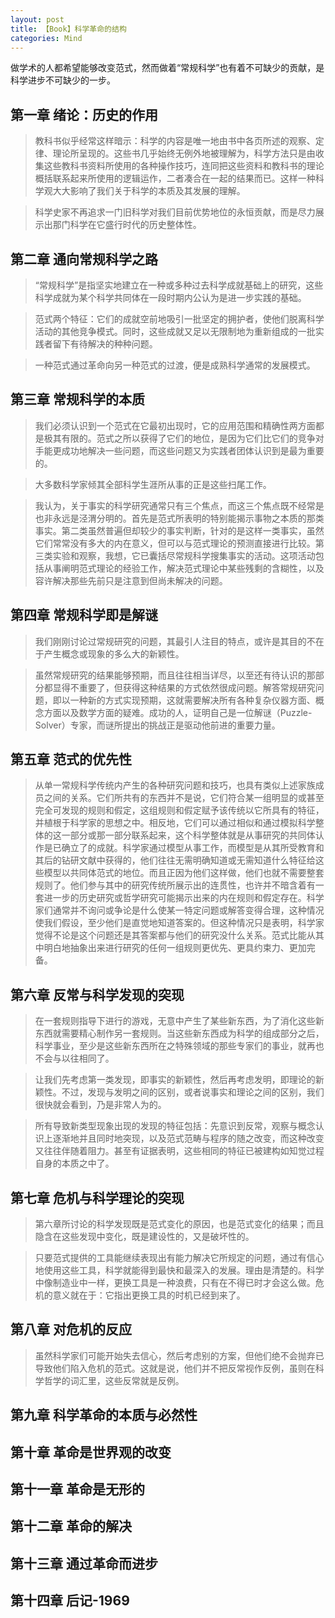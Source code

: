 ```yaml
---
layout: post
title: 【Book】科学革命的结构
categories: Mind
---
```


做学术的人都希望能够改变范式，然而做着“常规科学”也有着不可缺少的贡献，是科学进步不可缺少的一步。

## 第一章 绪论：历史的作用

> 教科书似乎经常这样暗示：科学的内容是唯一地由书中各页所述的观察、定律、理论所呈现的。这些书几乎始终无例外地被理解为，科学方法只是由收集这些教科书资料所使用的各种操作技巧，连同把这些资料和教科书的理论概括联系起来所使用的逻辑运作，二者凑合在一起的结果而已。这样一种科学观大大影响了我们关于科学的本质及其发展的理解。

> 科学史家不再追求一门旧科学对我们目前优势地位的永恒贡献，而是尽力展示出那门科学在它盛行时代的历史整体性。

## 第二章 通向常规科学之路

> “常规科学”是指坚实地建立在一种或多种过去科学成就基础上的研究，这些科学成就为某个科学共同体在一段时期内公认为是进一步实践的基础。

> 范式两个特征：它们的成就空前地吸引一批坚定的拥护者，使他们脱离科学活动的其他竞争模式。同时，这些成就又足以无限制地为重新组成的一批实践者留下有待解决的种种问题。

> 一种范式通过革命向另一种范式的过渡，便是成熟科学通常的发展模式。

## 第三章 常规科学的本质

> 我们必须认识到一个范式在它最初出现时，它的应用范围和精确性两方面都是极其有限的。范式之所以获得了它们的地位，是因为它们比它们的竞争对手能更成功地解决一些问题，而这些问题又为实践者团体认识到是最为重要的。

> 大多数科学家倾其全部科学生涯所从事的正是这些扫尾工作。

> 我认为，关于事实的科学研究通常只有三个焦点，而这三个焦点既不经常是也非永远是泾渭分明的。首先是范式所表明的特别能揭示事物之本质的那类事实。第二类虽然普遍但却较少的事实判断，针对的是这样一类事实，虽然它们常常没有多大的内在意义，但可以与范式理论的预测直接进行比较。第三类实验和观察，我想，它已囊括尽常规科学搜集事实的活动。这项活动包括从事阐明范式理论的经验工作，解决范式理论中某些残剩的含糊性，以及容许解决那些先前只是注意到但尚未解决的问题。

## 第四章 常规科学即是解谜

> 我们刚刚讨论过常规研究的问题，其最引人注目的特点，或许是其目的不在于产生概念或现象的多么大的新颖性。

> 虽然常规研究的结果能够预期，而且往往相当详尽，以至还有待认识的那部分都显得不重要了，但获得这种结果的方式依然很成问题。解答常规研究问题，即以一种新的方式实现预期，这就需要解决所有各种复杂仪器方面、概念方面以及数学方面的疑难。成功的人，证明自己是一位解谜（Puzzle-Solver）专家，而谜所提出的挑战正是驱动他前进的重要力量。

## 第五章 范式的优先性

> 从单一常规科学传统内产生的各种研究问题和技巧，也具有类似上述家族成员之间的关系。它们所共有的东西并不是说，它们符合某一组明显的或甚至完全可发现的规则和假定，这组规则和假定赋予该传统以它所具有的特征，并植根于科学家的思想之中。相反地，它们可以通过相似和通过模拟科学整体的这一部分或那一部分联系起来，这个科学整体就是从事研究的共同体认作是已确立了的成就。科学家通过模型从事工作，而模型是从其所受教育和其后的钻研文献中获得的，他们往往无需明确知道或无需知道什么特征给这些模型以共同体范式的地位。而且正因为他们这样做，他们也就不需要整套规则了。他们参与其中的研究传统所展示出的连贯性，也许并不暗含着有一套进一步的历史研究或哲学研究可能揭示出来的内在规则和假定存在。科学家们通常并不询问或争论是什么使某一特定问题或解答变得合理，这种情况使我们假设，至少他们是直觉地知道答案的。但这种情况只是表明，科学家觉得不论是这个问题还是其答案都与他们的研究没什么关系。范式比能从其中明白地抽象出来进行研究的任何一组规则更优先、更具约束力、更加完备。

## 第六章 反常与科学发现的突现

> 在一套规则指导下进行的游戏，无意中产生了某些新东西，为了消化这些新东西就需要精心制作另一套规则。当这些新东西成为科学的组成部分之后，科学事业，至少是这些新东西所在之特殊领域的那些专家们的事业，就再也不会与以往相同了。

> 让我们先考虑第一类发现，即事实的新颖性，然后再考虑发明，即理论的新颖性。不过，发现与发明之间的区别，或者说事实和理论之间的区别，我们很快就会看到，乃是非常人为的。

> 所有导致新类型现象出现的发现的特征包括：先意识到反常，观察与概念认识上逐渐地并且同时地突现，以及范式范畴与程序的随之改变，而这种改变又往往伴随着阻力。甚至有证据表明，这些相同的特征已被建构如知觉过程自身的本质之中了。

## 第七章 危机与科学理论的突现

> 第六章所讨论的科学发现既是范式变化的原因，也是范式变化的结果；而且隐含在这些发现中变化，既是建设性的，又是破坏性的。

> 只要范式提供的工具能继续表现出有能力解决它所规定的问题，通过有信心地使用这些工具，科学就能得到最快和最深入的发展。理由是清楚的。科学中像制造业中一样，更换工具是一种浪费，只有在不得已时才会这么做。危机的意义就在于：它指出更换工具的时机已经到来了。

## 第八章 对危机的反应

> 虽然科学家们可能开始失去信心，然后考虑别的方案，但他们绝不会抛弃已导致他们陷入危机的范式。这就是说，他们并不把反常视作反例，虽则在科学哲学的词汇里，这些反常就是反例。

## 第九章 科学革命的本质与必然性

## 第十章 革命是世界观的改变

## 第十一章 革命是无形的

## 第十二章 革命的解决

## 第十三章 通过革命而进步

## 第十四章 后记-1969